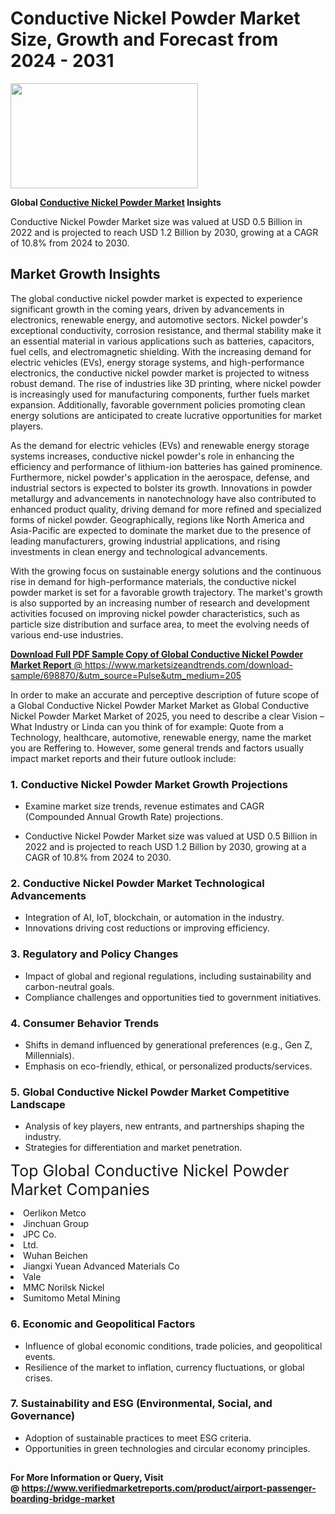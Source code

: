<H1>Conductive Nickel Powder Market Size, Growth and Forecast from 2024 - 2031</H1><img class="aligncenter size-medium wp-image-584254" src="https://thirdeyenews.in/wp-content/uploads/2024/09/Global-Market-Research-300x168.jpeg" alt="" width="300" height="168" /><p><strong>Global&nbsp;<a href="https://www.marketsizeandtrends.com/download-sample/698870/&amp;utm_source=Pulse&amp;utm_medium=205">Conductive Nickel Powder Market</a> Insights</strong></p><p>Conductive Nickel Powder Market size was valued at USD 0.5 Billion in 2022 and is projected to reach USD 1.2 Billion by 2030, growing at a CAGR of 10.8% from 2024 to 2030.</p><p><h2>Market Growth Insights</h2> <p>The global conductive nickel powder market is expected to experience significant growth in the coming years, driven by advancements in electronics, renewable energy, and automotive sectors. Nickel powder's exceptional conductivity, corrosion resistance, and thermal stability make it an essential material in various applications such as batteries, capacitors, fuel cells, and electromagnetic shielding. With the increasing demand for electric vehicles (EVs), energy storage systems, and high-performance electronics, the conductive nickel powder market is projected to witness robust demand. The rise of industries like 3D printing, where nickel powder is increasingly used for manufacturing components, further fuels market expansion. Additionally, favorable government policies promoting clean energy solutions are anticipated to create lucrative opportunities for market players.</p> <p><a href="download-sample-link"></a></p> <p>As the demand for electric vehicles (EVs) and renewable energy storage systems increases, conductive nickel powder's role in enhancing the efficiency and performance of lithium-ion batteries has gained prominence. Furthermore, nickel powder's application in the aerospace, defense, and industrial sectors is expected to bolster its growth. Innovations in powder metallurgy and advancements in nanotechnology have also contributed to enhanced product quality, driving demand for more refined and specialized forms of nickel powder. Geographically, regions like North America and Asia-Pacific are expected to dominate the market due to the presence of leading manufacturers, growing industrial applications, and rising investments in clean energy and technological advancements.</p> <p>With the growing focus on sustainable energy solutions and the continuous rise in demand for high-performance materials, the conductive nickel powder market is set for a favorable growth trajectory. The market's growth is also supported by an increasing number of research and development activities focused on improving nickel powder characteristics, such as particle size distribution and surface area, to meet the evolving needs of various end-use industries.</p> <p><a href="get-more-link"></p><p><span class=""><strong>Download Full PDF Sample Copy of Global Conductive Nickel Powder Market Report</strong> @ <a href="https://www.marketsizeandtrends.com/download-sample/698870/&amp;utm_source=Pulse&amp;utm_medium=205" target="_blank">https://www.marketsizeandtrends.com/download-sample/698870/&amp;utm_source=Pulse&amp;utm_medium=205</a></span></p><p>In order to make an accurate and perceptive description of future scope of a Global&nbsp;Conductive Nickel Powder Market Market as Global&nbsp;Conductive Nickel Powder Market Market of 2025, you need to describe a clear Vision &ndash; What Industry or Linda can you think of for example: Quote from a Technology, healthcare, automotive, renewable energy, name the market you are Reffering to. However, some general trends and factors usually impact market reports and their future outlook include:</p><h3>1.&nbsp;<strong>Conductive Nickel Powder Market Growth Projections</strong></h3><ul><li>Examine market size trends, revenue estimates and CAGR (Compounded Annual Growth Rate) projections.</li><li><p>Conductive Nickel Powder Market size was valued at USD 0.5 Billion in 2022 and is projected to reach USD 1.2 Billion by 2030, growing at a CAGR of 10.8% from 2024 to 2030.</p></li></ul><h3>2.&nbsp;<strong>Conductive Nickel Powder Market Technological Advancements</strong></h3><ul><li>Integration of AI, IoT, blockchain, or automation in the industry.</li><li>Innovations driving cost reductions or improving efficiency.</li></ul><h3>3.&nbsp;<strong>Regulatory and Policy Changes</strong></h3><ul><li>Impact of global and regional regulations, including sustainability and carbon-neutral goals.</li><li>Compliance challenges and opportunities tied to government initiatives.</li></ul><h3>4.&nbsp;<strong>Consumer Behavior Trends</strong></h3><ul><li>Shifts in demand influenced by generational preferences (e.g., Gen Z, Millennials).</li><li>Emphasis on eco-friendly, ethical, or personalized products/services.</li></ul><h3>5.&nbsp;<strong>Global Conductive Nickel Powder Market Competitive Landscape</strong></h3><ul><li>Analysis of key players, new entrants, and partnerships shaping the industry.</li><li>Strategies for differentiation and market penetration.</li></ul><p data-pm-slice="1 1 []"><span style="color: inherit; font-family: inherit; font-size: 25px;">Top Global Conductive Nickel Powder Market Companies</span></p><div class="" data-test-id=""><p><li>Oerlikon Metco</li><li> Jinchuan Group</li><li> JPC Co.</li><li> Ltd.</li><li> Wuhan Beichen</li><li> Jiangxi Yuean Advanced Materials Co</li><li> Vale</li><li> MMC Norilsk Nickel</li><li> Sumitomo Metal Mining</li></p></div><h3>6.&nbsp;<strong>Economic and Geopolitical Factors</strong></h3><ul><li>Influence of global economic conditions, trade policies, and geopolitical events.</li><li>Resilience of the market to inflation, currency fluctuations, or global crises.</li></ul><h3>7.&nbsp;<strong>Sustainability and ESG (Environmental, Social, and Governance)</strong></h3><ul><li>Adoption of sustainable practices to meet ESG criteria.</li><li>Opportunities in green technologies and circular economy principles.</li></ul><h2><strong style="font-size: 14px;">For More Information or Query, Visit @&nbsp;</strong><a style="background-color: #ffffff; font-size: 14px;" href="https://www.marketsizeandtrends.com/report/conductive-nickel-powder-market/" target="_blank">https://www.verifiedmarketreports.com/product/airport-passenger-boarding-bridge-market</a></h2>
